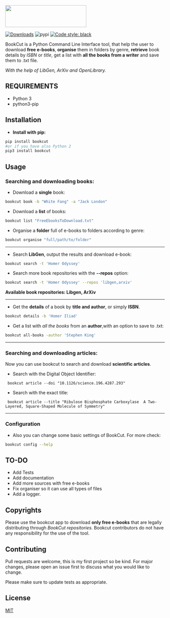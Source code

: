 
<img src="https://i.imgur.com/ZUX2ehE.png" width="256" height="69">

[![Downloads](https://pepy.tech/badge/bookcut)](https://pepy.tech/project/bookcut) ![pypi](https://img.shields.io/pypi/v/pip.svg)
[![Code style: black](https://img.shields.io/badge/code%20style-black-000000.svg)](https://github.com/psf/black)


BookCut is a Python Command Line Interface tool, that help the user to download **free e-books**,
**organise** them in folders by genre, **retrieve** book details by *ISBN* or *title*,
get a list with **all the books from a writer** and save them to .txt file.

*With the help of LibGen, ArXiv and OpenLibrary.*


## REQUIREMENTS

* Python 3
* python3-pip


## Installation

* **Install with pip:**

```bash
pip install bookcut
#or if you have also Python 2
pip3 install bookcut
```


## Usage

### Searching and downloading books:

* Download a **single** book:

```bash
bookcut book -b "White Fang" -a "Jack London"
```

* Download a **list** of books:

```bash
bookcut list "FreeEbooksToDownload.txt"
```

* Organise a **folder** full of e-books to folders according to genre:

```bash
bookcut organise "full/path/to/folder"
```
***
* Search **LibGen**, output the results and download e-book:

```bash
bookcut search -t 'Homer Odyssey'
```

* Search more book repositories with the **--repos** option:
``` bash
bookcut search -t 'Homer Odyssey' --repos 'libgen,arxiv'
```
  **Available book repositories: Libgen, ArXiv**
***

* Get the **details** of a book by **title and author**, or simply **ISBN**.

```bash
bookcut details -b 'Homer Iliad'
```

* Get a list with *all the books* from an **author**,with an option to save to .txt:

```bash
bookcut all-books -author 'Stephen King'
```
***
### Searching and downloading articles:
Now you can use bookcut to search and download **scientific articles**.

 - Search with the Digital Object Identifier:
```
 bookcut article --doi "10.1126/science.196.4287.293"
```
- Search with the exact title:
```  
 bookcut article --title "Ribulose Bisphosphate Carboxylase  A Two-Layered, Square-Shaped Molecule of Symmetry"
```
****
### Configuration
* Also you can change some basic settings of BookCut. For more check:

```bash
bookcut config --help
```

## TO-DO
* Add Tests
* Add documentation
* Add more sources with free e-books
* Fix organiser so it can use all types of files
* Add a logger.

## Copyrights
Please use the bookcut app to download **only free e-books** that are legally distributing through *BookCut repositories.*
Bookcut contributors do not have any responsibility for the use of the tool.
## Contributing
Pull requests are welcome, this is my first project so be kind.
For major changes, please open an issue first to discuss what you would like to change.

Please make sure to update tests as appropriate.

## License
[MIT](https://choosealicense.com/licenses/mit/)
